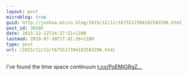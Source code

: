 ```yaml
---
layout: post
microblog: true
guid: http://joshua.micro.blog/2015/12/12/t675517394102583296.html
post_id: 36505
date: 2015-12-12T14:27:51+1100
lastmod: 2019-07-30T17:41:26+1100
type: post
url: /2015/12/12/t675517394102583296.html
---
```

I've found the time space continuum [t.co/PoEMjGRgZ...](https://t.co/PoEMjGRgZB)
